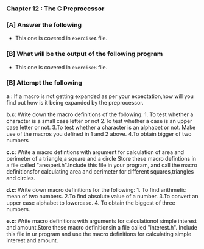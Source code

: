 ### Chapter 12 : The C Preprocessor

### [A] Answer the following

- This one is covered in `exerciseA` file.

### [B] What will be the output of the following program

- This one is covered in `exerciseB` file.

### [B] Attempt the following

**a** : If a macro is not getting expanded as per your expectation,how
will you find out how is it being expanded by the preprocessor.

**b.c**: Write down the macro definitions of the following:
         1. To test whether a character is a small case letter or not
         2.To test whether a case is an upper case letter or not.
         3.To test whether a character is an alphabet or not.
         Make use of the macros you defined in 1 and 2 above.
         4.To obtain bigger of two numbers

**c.c**: Write a macro defintions with argument for calculation
of area and perimeter of a triangle,a square and a circle Store 
these macro defintions in a file called "areaperi.h".Include this 
file in your program, and call the macro definitionsfor calculating 
area and perimeter for different squares,triangles and circles.

**d.c**: Write down macro definitions for the following:
         1. To find arithmetic mean of two numbers.
         2.To find absolute value of a number.
         3.To convert an upper case alphabet to lowercase.
         4. To obtain the biggest of three numbers.

**e.c**: Write macro definitions with arguments for calculationof simple 
interest and amount.Store these macro definitionsin a file called "interest.h".
Include this file in ur program and use the macro definitions for calculating 
simple interest and amount.


